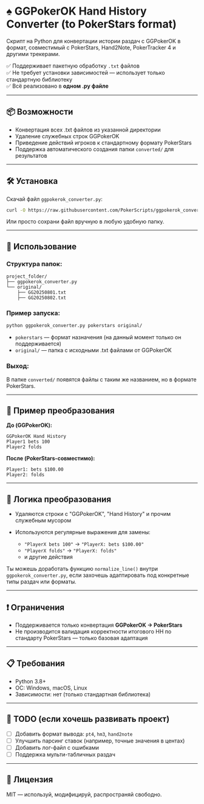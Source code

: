 # ♠️ GGPokerOK Hand History Converter (to PokerStars format)

Скрипт на Python для конвертации истории раздач с GGPokerOK в формат, совместимый с PokerStars, Hand2Note, PokerTracker 4 и другими трекерами.

✅ Поддерживает пакетную обработку `.txt` файлов  
✅ Не требует установки зависимостей — использует только стандартную библиотеку  
✅ Всё реализовано в **одном .py файле**

---

## 📦 Возможности

- Конвертация всех .txt файлов из указанной директории
- Удаление служебных строк GGPokerOK
- Приведение действий игроков к стандартному формату PokerStars
- Поддержка автоматического создания папки `converted/` для результатов

---

## 🛠️ Установка

Скачай файл `ggpokerok_converter.py`:

```bash
curl -O https://raw.githubusercontent.com/PokerScripts/ggpokerok_converter/main/ggpokerok_converter.py
````

Или просто сохрани файл вручную в любую удобную папку.

---

## 🚀 Использование

### Структура папок:

```
project_folder/
├── ggpokerok_converter.py
└── original/
    ├── GG20250801.txt
    ├── GG20250802.txt
```

### Пример запуска:

```bash
python ggpokerok_converter.py pokerstars original/
```

* `pokerstars` — формат назначения (на данный момент только он поддерживается)
* `original/` — папка с исходными .txt файлами от GGPokerOK

### Выход:

В папке `converted/` появятся файлы с таким же названием, но в формате PokerStars.

---

## 📁 Пример преобразования

**До (GGPokerOK):**

```
GGPokerOK Hand History
Player1 bets 100
Player2 folds
```

**После (PokerStars-совместимо):**

```
Player1: bets $100.00
Player2: folds
```

---

## 🧠 Логика преобразования

* Удаляются строки с "GGPokerOK", "Hand History" и прочим служебным мусором
* Используются регулярные выражения для замены:

  * `"PlayerX bets 100"` → `"PlayerX: bets $100.00"`
  * `"PlayerX folds"` → `"PlayerX: folds"`
  * и другие действия

Ты можешь доработать функцию `normalize_line()` внутри `ggpokerok_converter.py`, если захочешь адаптировать под конкретные типы раздач или форматы.

---

## ❗ Ограничения

* Поддерживается только конвертация **GGPokerOK → PokerStars**
* Не производится валидация корректности итогового HH по стандарту PokerStars — только базовая адаптация

---

## 📋 Требования

* Python 3.8+
* ОС: Windows, macOS, Linux
* Зависимости: нет (только стандартная библиотека)

---

## 🔧 TODO (если хочешь развивать проект)

* [ ] Добавить формат вывода: `pt4`, `hm3`, `hand2note`
* [ ] Улучшить парсинг ставок (например, точные значения в центах)
* [ ] Добавить лог-файл с ошибками
* [ ] Поддержка мульти-табличных раздач

---

## 📜 Лицензия

MIT — используй, модифицируй, распространяй свободно.
